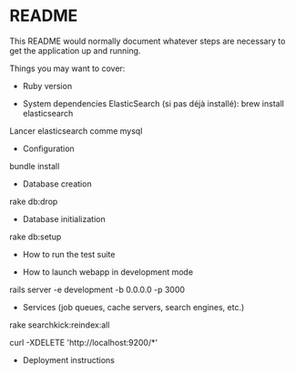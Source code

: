 # README

This README would normally document whatever steps are necessary to get the
application up and running.

Things you may want to cover:

* Ruby version

* System dependencies
ElasticSearch (si pas déjà installé):
brew install elasticsearch

Lancer elasticsearch comme mysql

* Configuration

bundle install

* Database creation

rake db:drop


* Database initialization

rake db:setup


* How to run the test suite

* How to launch webapp in development mode

rails server -e development -b 0.0.0.0 -p 3000

* Services (job queues, cache servers, search engines, etc.)

rake searchkick:reindex:all

curl -XDELETE 'http://localhost:9200/*'

* Deployment instructions
